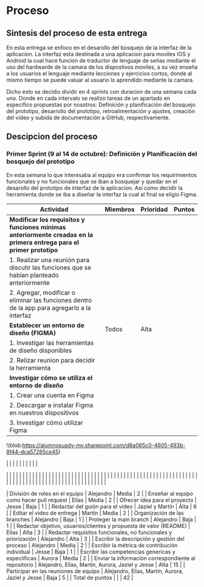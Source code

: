 # Proceso 
## Sintesis del proceso de esta entrega
En esta entrega se enfoco en el desarollo del bosquejo de la interfaz de la aplicacion. La interfaz esta destinada a una aplicacion para moviles IOS y Android la cual hace funcion de traductor de lenguaje de señas mediante el uso del hardwarde de la camara de los dispostivos moviles, 
a su vez enseña a los usuarios el lenguaje mediante lecciones y ejercicios cortos, donde al mismo tiempo se puede valuar al usuario lo aprendido mediante la camara.

Dicho esto se decidio dividir en 4 sprints con duracion de una semana cada uno. Donde en cada intervalo se realizo tareas de un apartado en especifico propuestas por nosotros: 
Definición y planificación del bosquejo del prototipo, desarrollo del prototipo, retroalimentación y ajustes, creación del video y subida de documentación a GitHub, respectivamente.

## Descipcion del proceso

### Primer Sprint (9 al 14 de octubre): Definición y Planificación del bosquejo del prototipo
En esta semana lo que interesaba al equipo era confirmar los requirimientos funcionales y no funcionales que se iban a bosquejar y quedar en el desarollo del prototipo de interfaz de la aplicacion. Asi como decidir la herramienta donde se iba a diseñar la interfaz la cual al final se eligio Figma.






| Actividad                                                                                                             | Miembros                                         | Prioridad | Puntos |
|-----------------------------------------------------------------------------------------------------------------------|--------------------------------------------------|-----------|--------|
| __Modificar los requisitos y funciones mínimas anteriormente creadas en la primera entrega para el primer prototipo__ |                                                  |           |        |
| 1. Realizar una reunión para discutir las funciones que se habían planteado anteriormente                             |                                                  |           |        |
| 2. Agregar, modificar o eliminar las funciones dentro de la app para agregarlo a la interfaz                          |                                                  |           |        |
| __Establecer un entorno de diseño (FIGMA)__                                                                           | Todos                                            | Alta      |        |
| 1. Investigar las herramientas de diseño disponibles                                                                  |                                                  |           |        |
| 2. Relizar reunion para decidir la herramienta                                                                        |                                                  |           |        |
| __Investigar cómo se utiliza el entorno de diseño__                                                                   |                                                  |           |        |
| 1. Crear una cuenta en Figma                                                                                          |                                                  |           |        |
| 2. Descargar e instalar Figma en nuestros dispositivos                                                                |                                                  |           |        |
| 3. Investigar cómo utilizar Figma                                                                                     |                                                  |           |        |

!(blob:https://alumnosuady-my.sharepoint.com/d8a065c0-4605-493b-8f44-dca57265ce45)



|  |                                          |   |        |
|  |                                          |   |        |

|  |                                          |   |        |
|  |                                          |   |        |
|  |                                          |   |        |
|  |                                          |   |        |
|  |                                          |   |        |
|  |                                          |   |        |
|  |                                          |   |        |
|  |                                          |   |        |
|  |                                          |   |        |
|  |                                          |   |        |
|  |                                          |   |        |
|  |                                          |   |        |
|  |                                          |   |        |
|  |                                          |   |        |
|  |                                          |   |        |
|  |                                          |   |        |
|  |                                          |   |        |
|  |                                          |   |        |

| División de roles en el equipo                                      | Alejandro                                        | Media     | 2      |
| Enseñar al equipo como hacer pull  request                          | Elías                                            | Media     | 2      |
| Ofrecer idea para el proyecto                                       | Jesse                                            | Baja      | 1      |
| Redactar del guión para el video                                    | Jaziel y Martín                                  | Alta      | 6      |
| Editar el video de entrega                                          | Martín                                           | Media     | 2      |
| Organización de las branches                                        | Alejandro                                        | Baja      | 1      |
| Proteger la main branch                                             | Alejandro                                        | Baja      | 1      |
| Redactar objetivo, usuarios/clientes  y propuesta de valor (README) | Elías                                            | Alta      | 3      |
| Redactar requisitos funcionales, no funcionales y priorización      | Alejandro                                        | Alta      | 3      |
| Escribir la descripción y gestión del proceso                       | Alejandro                                        | Media     | 2      |
| Escribir la métrica de contribución individual                      | Jesse                                            | Baja      | 1      |
| Escribir las competencias genericas y especiíficas                  | Aurora                                           | Media     | 2      |
| Enviar la información correspondiente al repositorio                | Alejandro, Elías, Martín, Aurora, Jaziel y Jesse | Alta      | 15     |
| Participar en las reuniones de equipo                               | Alejandro, Elías, Martín, Aurora, Jaziel y Jesse | Baja      | 5      |
| Total de puntos                                                     |                                                  |           | 42     |
